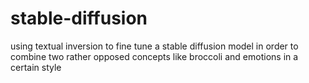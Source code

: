 # stable-diffusion
using textual inversion to fine tune a stable diffusion model in order to combine two rather opposed concepts like broccoli and emotions in a certain style
